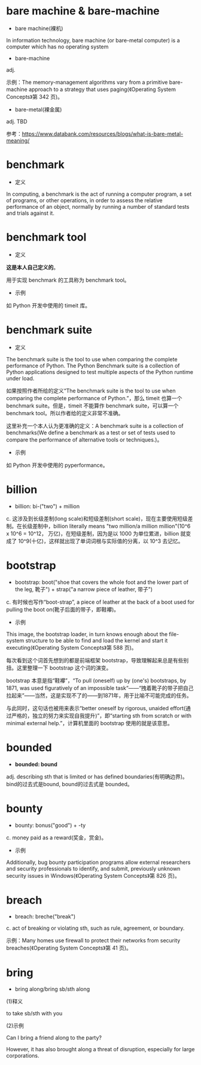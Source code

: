 # bare machine & bare-machine

- bare machine(裸机)

In information technology, bare machine (or bare-metal computer) is a computer which has no operating system

- bare-machine

adj. 

示例：The memory-management algorithms vary from a primitive bare-machine approach to a strategy that uses paging(《Operating System Concepts》第 342 页)。

- bare-metal(裸金属)

adj. TBD

参考：https://www.databank.com/resources/blogs/what-is-bare-metal-meaning/

# benchmark

- 定义 

In computing, a benchmark is the act of running a computer program, a set of programs, or other operations, in order to assess the relative performance of an object, normally by running a number of standard tests and trials against it.

# benchmark tool

- 定义

**这是本人自己定义的**。

用于实现 benchmark 的工具称为 benchmark tool。

- 示例

如 Python 开发中使用的 timeit 库。

# benchmark suite

- 定义

The benchmark suite is the tool to use when comparing the complete performance of Python. The Python Benchmark suite is a collection of Python applications designed to test multiple aspects of the Python runtime under load.

如果按照作者所给的定义“The benchmark suite is the tool to use when comparing the complete performance of Python.”，那么 timeit 也算一个 benchmark suite。但是，timeit 不能算作 benchmark suite，可以算一个 benchmark tool。所以作者给的定义非常不准确。

这里补充一个本人认为更准确的定义：A benchmark suite is a collection of benchmarks(We define a benchmark as a test or set of tests used to compare the performance of alternative tools or techniques.)。

- 示例

如 Python 开发中使用的 pyperformance。

# billion

- billion: bi-("two") + million

c. 这涉及到长级差制(long scale)和短级差制(short scale)，现在主要使用短级差制。在长级差制中，billion literally means "two million/a million million"(10^6 x 10^6 = 10^12， 万亿)，在短级差制，因为是以 1000 为单位累进，billion 就变成了 10^9(十亿)，这样就出现了单词词根与实际值的分离，以 10^3 去记忆。

# bootstrap

- bootstrap: boot("shoe that covers the whole foot and the lower part of the leg, 靴子") + strap("a narrow piece of leather, 带子")

c. 有时候也写作“boot-strap”, a piece of leather at the back of a boot used for pulling the boot on(靴子后面的带子，即鞋襻)。

- 示例

This image, the bootstrap loader, in turn knows enough about the file-system structure to be able to find and load the kernel and start it executing(《Operating System Concepts》第 588 页)。

每次看到这个词首先想到的都是前端框架 bootstrap，导致理解起来总是有些别扭。这里整理一下 bootstrap 这个词的演变。

bootstrap 本意是指“鞋襻”，“To pull (oneself) up by (one's) bootstraps, by 1871, was used figuratively of an impossible task“——“拽着靴子的带子把自己拉起来”——当然，这是实现不了的——到1871年，用于比喻不可能完成的任务。

与此同时，这句话也被用来表示“better oneself by rigorous, unaided effort(通过严格的，独立的努力来实现自我提升)”，即“starting sth from scratch or with minimal external help.”，计算机里面的 bootstrap 使用的就是该意思。

# bounded

- **bounded: bound**

adj. describing sth that is limited or has defined boundaries(有明确边界)。bind的过去式是bound, bound的过去式是 bounded。

# bounty

- bounty: bonus("good") + -ty

c. money paid as a reward(奖金，赏金)。

- 示例

Additionally, bug bounty participation programs allow external researchers and security professionals to identify, and submit, previously unknown security issues in Windows(《Operating System Concepts》第 826 页)。

# breach

- breach: breche("break")

c. act of breaking or violating sth, such as rule, agreement, or boundary.

示例：Many homes use firewall to protect their networks from security breaches(《Operating System Concepts》第 41 页)。

# bring

- bring along/bring sb/sth along

(1)释义

to take sb/sth with you

(2)示例

Can I bring a friend along to the party?

However, it has also brought along a threat of disruption, especially for large corporations. 